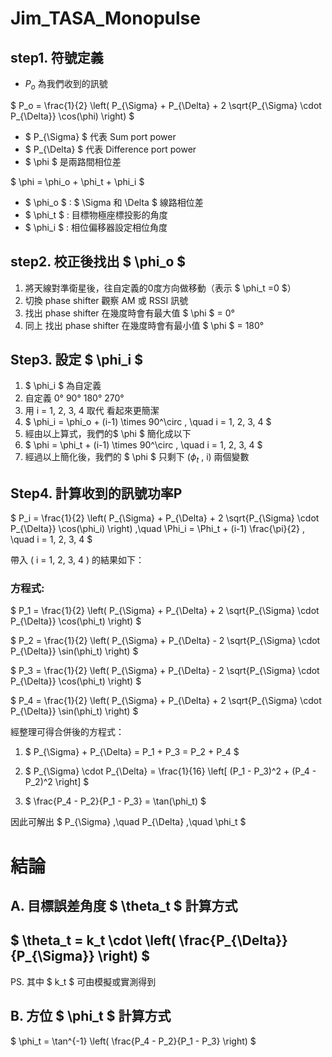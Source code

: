 # Jim_TASA_Monopulse
## step1. 符號定義
- $P_o$ 為我們收到的訊號

$ P_o = \frac{1}{2} \left( P_{\Sigma} + P_{\Delta} + 2 \sqrt{P_{\Sigma} \cdot P_{\Delta}} \cos(\phi) \right) $

- $ P_{\Sigma} $ 代表 Sum port power
- $ P_{\Delta} $ 代表 Difference port power
- $ \phi $ 是兩路間相位差

$ \phi = \phi_o + \phi_t + \phi_i $

- $ \phi_o $ : $ \Sigma 和 \Delta $ 線路相位差
- $ \phi_t $ : 目標物極座標投影的角度
- $ \phi_i $ :  相位偏移器設定相位角度

## step2. 校正後找出 $ \phi_o $
1. 將天線對準衛星後，往自定義的0度方向做移動（表示 $ \phi_t =0 $）
2. 切換 phase shifter 觀察 AM 或 RSSI 訊號
3. 找出 phase shifter 在幾度時會有最大值 $ \phi $ = 0&deg;
4. 同上 找出 phase shifter 在幾度時會有最小值 $ \phi $ = 180&deg;

## Step3. 設定 $ \phi_i $
1. $ \phi_i $ 為自定義
2. 自定義 0&deg; 90&deg; 180&deg; 270&deg;
3. 用 i = 1, 2, 3, 4 取代 看起來更簡潔
4. $ \phi_i = \phi_o + (i-1) \times 90^\circ , \quad i = 1, 2, 3, 4 $
5. 經由以上算式，我們的$ \phi $ 簡化成以下
6. $ \phi = \phi_t + (i-1) \times 90^\circ , \quad i = 1, 2, 3, 4 $
7. 經過以上簡化後，我們的 $ \phi $ 只剩下 ($\phi_t$ , i) 兩個變數

## Step4. 計算收到的訊號功率P

$ P_i = \frac{1}{2} \left( P_{\Sigma} + P_{\Delta} + 2 \sqrt{P_{\Sigma} \cdot P_{\Delta}} \cos(\phi_i) \right) ,\quad  \Phi_i = \Phi_t + (i-1) \frac{\pi}{2} , \quad i = 1, 2, 3, 4 $

帶入 \( i = 1, 2, 3, 4 \) 的結果如下：

### 方程式:
$ 
P_1 = \frac{1}{2} \left( P_{\Sigma} + P_{\Delta} + 2 \sqrt{P_{\Sigma} \cdot P_{\Delta}} \cos(\phi_t) \right)
$

$ 
P_2 = \frac{1}{2} \left( P_{\Sigma} + P_{\Delta} - 2 \sqrt{P_{\Sigma} \cdot P_{\Delta}} \sin(\phi_t) \right)
$

$ 
P_3 = \frac{1}{2} \left( P_{\Sigma} + P_{\Delta} - 2 \sqrt{P_{\Sigma} \cdot P_{\Delta}} \cos(\phi_t) \right)
$

$ 
P_4 = \frac{1}{2} \left( P_{\Sigma} + P_{\Delta} + 2 \sqrt{P_{\Sigma} \cdot P_{\Delta}} \sin(\phi_t) \right)
$

經整理可得合併後的方程式：

1. $ P_{\Sigma} + P_{\Delta} = P_1 + P_3 = P_2 + P_4 $

2. $ P_{\Sigma} \cdot P_{\Delta} = \frac{1}{16} \left[ (P_1 - P_3)^2 + (P_4 - P_2)^2 \right] $

3. $ \frac{P_4 - P_2}{P_1 - P_3} = \tan(\phi_t) $

因此可解出 $ P_{\Sigma} ,\quad P_{\Delta} ,\quad \phi_t $

# 結論

## A. 目標誤差角度 $ \theta_t $ 計算方式

## $ \theta_t = k_t \cdot \left( \frac{P_{\Delta}}{P_{\Sigma}} \right) $
PS. 其中 $ k_t $ 可由模擬或實測得到

## B. 方位 $ \phi_t $ 計算方式

$ \phi_t = \tan^{-1} \left( \frac{P_4 - P_2}{P_1 - P_3} \right) $


